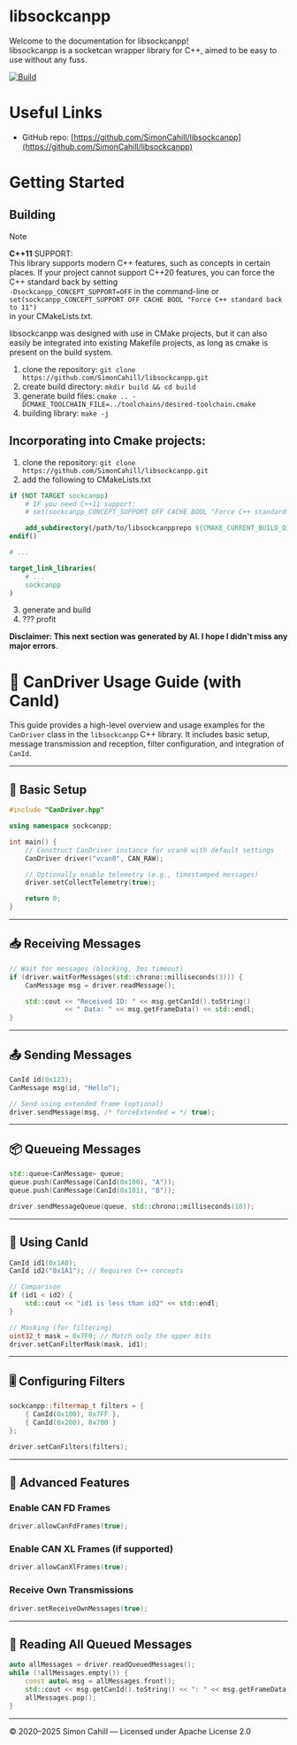# libsockcanpp

Welcome to the documentation for libsockcanpp!<br >
libsockcanpp is a socketcan wrapper library for C++, aimed to be easy to use without any fuss.

[![Build](https://github.com/SimonCahill/libsockcanpp/actions/workflows/cmake.yml/badge.svg)](https://github.com/SimonCahill/libsockcanpp/actions/workflows/cmake.yml)

# Useful Links

 - GitHub repo: [https://github.com/SimonCahill/libsockcanpp](https://github.com/SimonCahill/libsockcanpp)

# Getting Started

## Building

> [!NOTE]
> **C++11** SUPPORT:  
> This library supports modern C++ features, such as concepts in certain places.
> If your project cannot support C++20 features, you can force the C++ standard back by setting  
> `-Dsockcanpp_CONCEPT_SUPPORT=OFF` in the command-line or `set(sockcanpp_CONCEPT_SUPPORT OFF CACHE BOOL "Force C++ standard back to 11")`  
> in your CMakeLists.txt.

libsockcanpp was designed with use in CMake projects, but it can also easily be integrated into existing Makefile projects, as long as cmake is present on the build system.

1) clone the repository: `git clone https://github.com/SimonCahill/libsockcanpp.git`
2) create build directory: `mkdir build && cd build`
3) generate build files: `cmake .. -DCMAKE_TOOLCHAIN_FILE=../toolchains/desired-toolchain.cmake`
4) building library: `make -j`

## Incorporating into Cmake projects:

1) clone the repository: `git clone https://github.com/SimonCahill/libsockcanpp.git`
2) add the following to CMakeLists.txt
```cmake
if (NOT TARGET sockcanpp)
    # IF you need C++11 support:
    # set(sockcanpp_CONCEPT_SUPPORT OFF CACHE BOOL "Force C++ standard back to 11")

    add_subdirectory(/path/to/libsockcanpprepo ${CMAKE_CURRENT_BUILD_DIR}/libsockcanpp)
endif()

# ... 

target_link_libraries(
    # ...
    sockcanpp
)
```
3) generate and build
4) ??? profit

**Disclaimer: This next section was generated by AI. I hope I didn't miss any major errors**.


# 📘 CanDriver Usage Guide (with CanId)

This guide provides a high-level overview and usage examples for the `CanDriver` class in the `libsockcanpp` C++ library. It includes basic setup, message transmission and reception, filter configuration, and integration of `CanId`.

---

## 🧰 Basic Setup

```cpp
#include "CanDriver.hpp"

using namespace sockcanpp;

int main() {
    // Construct CanDriver instance for vcan0 with default settings
    CanDriver driver("vcan0", CAN_RAW);

    // Optionally enable telemetry (e.g., timestamped messages)
    driver.setCollectTelemetry(true);

    return 0;
}
```

---

## 📥 Receiving Messages

```cpp
// Wait for messages (blocking, 3ms timeout)
if (driver.waitForMessages(std::chrono::milliseconds(3))) {
    CanMessage msg = driver.readMessage();

    std::cout << "Received ID: " << msg.getCanId().toString()
              << " Data: " << msg.getFrameData() << std::endl;
}
```

---

## 📤 Sending Messages

```cpp
CanId id(0x123);
CanMessage msg(id, "Hello");

// Send using extended frame (optional)
driver.sendMessage(msg, /* forceExtended = */ true);
```

---

## 📦 Queueing Messages

```cpp
std::queue<CanMessage> queue;
queue.push(CanMessage(CanId(0x100), "A"));
queue.push(CanMessage(CanId(0x101), "B"));

driver.sendMessageQueue(queue, std::chrono::milliseconds(10));
```

---

## 🎯 Using CanId

```cpp
CanId id1(0x1A0);
CanId id2("0x1A1"); // Requires C++ concepts

// Comparison
if (id1 < id2) {
    std::cout << "id1 is less than id2" << std::endl;
}

// Masking (for filtering)
uint32_t mask = 0x7F0; // Match only the upper bits
driver.setCanFilterMask(mask, id1);
```

---

## 🎚️ Configuring Filters

```cpp
sockcanpp::filtermap_t filters = {
    { CanId(0x100), 0x7FF },
    { CanId(0x200), 0x700 }
};

driver.setCanFilters(filters);
```

---

## 🚀 Advanced Features

### Enable CAN FD Frames

```cpp
driver.allowCanFdFrames(true);
```

### Enable CAN XL Frames (if supported)

```cpp
driver.allowCanXlFrames(true);
```

### Receive Own Transmissions

```cpp
driver.setReceiveOwnMessages(true);
```

---

## 🧪 Reading All Queued Messages

```cpp
auto allMessages = driver.readQueuedMessages();
while (!allMessages.empty()) {
    const auto& msg = allMessages.front();
    std::cout << msg.getCanId().toString() << ": " << msg.getFrameData() << std::endl;
    allMessages.pop();
}
```

---

© 2020–2025 Simon Cahill — Licensed under Apache License 2.0
